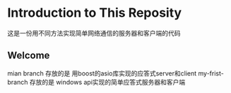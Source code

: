 # Introduction to This Reposity

这是一份用不同方法实现简单网络通信的服务器和客户端的代码

## Welcome
mian branch 存放的是 用boost的asio库实现的应答式server和client
my-frist-branch 存放的是 windows api实现的简单应答式服务器和客户端
